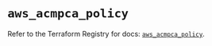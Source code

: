 # `aws_acmpca_policy`

Refer to the Terraform Registry for docs: [`aws_acmpca_policy`](https://registry.terraform.io/providers/hashicorp/aws/5.94.0/docs/resources/acmpca_policy).
